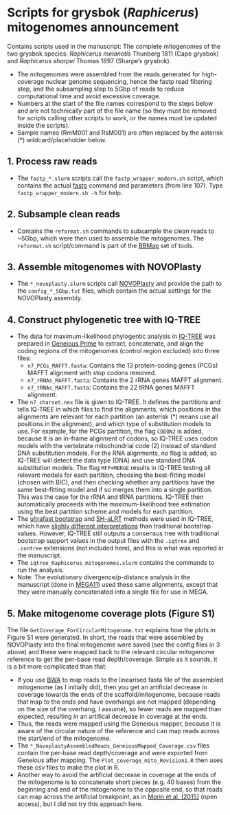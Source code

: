 # Scripts for grysbok (_Raphicerus_) mitogenomes announcement
Contains scripts used in the manuscript: The complete mitogenomes of the two grysbok species: _Raphicerus melanotis_ Thunberg 1811 (Cape grysbok) and _Raphicerus sharpei_ Thomas 1897 (Sharpe’s grysbok).  
- The mitogenomes were assembled from the reads generated for high-coverage nuclear genome sequencing, hence the fastp read filtering step, and the subsampling step to 5Gbp of reads to reduce computational time and avoid excessive coverage.  
- Numbers at the start of the file names correspond to the steps below and are not technically part of the file name (so they must be removed for scripts calling other scripts to work, or the names must be updated inside the scripts).
- Sample names (RmM001 and RsM001) are often replaced by the asterisk (*) wildcard/placeholder below.
## 1. Process raw reads  
- The `fastp_*.slurm` scripts call the `fastp_wrapper_modern.sh` script, which contains the actual [fastp](https://github.com/OpenGene/fastp) command and parameters (from line 107). Type `fastp_wrapper_modern.sh -h` for help.
## 2. Subsample clean reads  
- Contains the `reformat.sh` commands to subsample the clean reads to ~5Gbp, which were then used to assemble the mitogenomes. The `reformat.sh` script/command is part of the [BBMap](https://jgi.doe.gov/data-and-tools/software-tools/bbtools/bb-tools-user-guide/bbmap-guide/) set of tools.
## 3. Assemble mitogenomes with NOVOPlasty  
- The `*_novoplasty.slurm` scripts call [NOVOPlasty](https://github.com/ndierckx/NOVOPlasty) and provide the path to the `config_*_5Gbp.txt` files, which contain the actual settings for the NOVOPlasty assembly.
## 4. Construct phylogenetic tree  with IQ-TREE  
- The data for maximum-likelihood phylogentic analysis in [IQ-TREE](http://www.iqtree.org/) was prepared in [Geneious Prime](https://www.geneious.com/) to extract, concatenate, and align the coding regions of the mitogenomes (control region excluded) into three files:
  - `n7_PCGs_MAFFT.fasta`: Contains the 13 protein-coding genes (PCGs) MAFFT alignment with stop codons removed.
  - `n7_rRNAs_MAFFT.fasta`: Contains the 2 rRNA genes MAFFT alignment.
  - `n7_tRNAs_MAFFT.fasta`: Contains the 22 tRNA genes MAFFT alignment.
- The `n7_charset.nex` file is given to IQ-TREE. It defines the partitions and tells IQ-TREE in which files to find the alignments, which positions in the alignments are relevant for each partition (an asterisk (*) means use all positions in the alignment), and which type of substitution models to use. For example, for the PCGs partition, the flag `CODON2` is added, because it is an in-frame alignment of codons, so IQ-TREE uses codon models with the vertebrate mitochondrial code (2) instead of standard DNA substitution models. For the RNA alignments, no flag is added, so IQ-TREE will detect the data type (DNA) and use standard DNA substitution models. The flag `MFP+MERGE` results in IQ-TREE testing all relevant models for each partition, choosing the best-fitting model (chosen with BIC), and then checking whether any partitions have the same best-fitting model and if so merges them into a single partition. This was the case for the rRNA and tRNA partitions. IQ-TREE then automatically proceeds with the maximum-likelihood tree estimation using the best partition scheme and models for each partition.
- The [ultrafast bootstrap](http://www.iqtree.org/doc/Tutorial#assessing-branch-supports-with-ultrafast-bootstrap-approximation) and [SH-aLRT](http://www.iqtree.org/doc/Frequently-Asked-Questions#how-do-i-interpret-ultrafast-bootstrap-ufboot-support-values) methods were used in IQ-TREE, which have [slighly different interpretations](http://www.iqtree.org/doc/Frequently-Asked-Questions#how-do-i-interpret-ultrafast-bootstrap-ufboot-support-values) than traditional bootstrap values. However, IQ-TREE still outputs a consensus tree with traditional bootstrap support values in the output files with the `.iqtree` and `.contree` extensions (not included here), and this is what was reported in the manuscript.
- The `iqtree_Raphicerus_mitogenomes.slurm` contains the commands to run the analysis.
- Note: The evolutionary divergence/p-distance analysis in the manuscript (done in [MEGA11](https://www.megasoftware.net/)) used these same alignments, except that they were manually concatenated into a single file for use in MEGA.
## 5. Make mitogenome coverage plots (Figure S1)  
The file `GetCoverage_ForCircularMitogenome.txt` explains how the plots in Figure S1 were generated. In short, the reads that were assembled by NOVOPlasty into the final mitogenome were saved (see the config files in 3 above) and these were mapped back to the relevant circular mitogenome reference to get the per-base read depth/coverage. Simple as it sounds, it is a bit more complicated than that:  
- If you use [BWA](https://bio-bwa.sourceforge.net/) to map reads to the linearised fasta file of the assembled mitogenome (as I initially did), then you get an artificial decrease in coverage towards the ends of the scaffold/mitogenome, because reads that map to the ends and have overhangs are not mapped (depending on the size of the overhang, I assume), so fewer reads are mapped than expected, resulting in an artifical decrease in coverage at the ends.
- Thus, the reads were mapped using the Geneious mapper, because it is aware of the circular nature of the reference and can map reads across the start/end of the mitogenome.
- The `*_NovoplastyAssembledReads_GeneiousMapped_Coverage.csv` files contain the per-base read depth/coverage and were exported from Geneious after mapping. The `Plot_coverage_mito_Revision1.R` then uses these csv files to make the plot in R.
- Another way to avoid the artificial decrease in coverage at the ends of the mitogenome is to concatenate short pieces (e.g. 40 bases) from the beginning and end of the mitogenome to the opposite end, so that reads can map across the artificial breakpoint, as in [Morin et al. (2015)](https://onlinelibrary.wiley.com/doi/full/10.1111/mec.13284) (open access), but I did not try this approach here.
